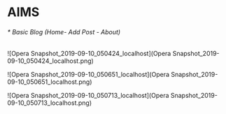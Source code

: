# AIMS

###### * Basic Blog (Home- Add Post - About)

![Opera Snapshot_2019-09-10_050424_localhost](Opera Snapshot_2019-09-10_050424_localhost.png)

![Opera Snapshot_2019-09-10_050651_localhost](Opera Snapshot_2019-09-10_050651_localhost.png)

![Opera Snapshot_2019-09-10_050713_localhost](Opera Snapshot_2019-09-10_050713_localhost.png)
